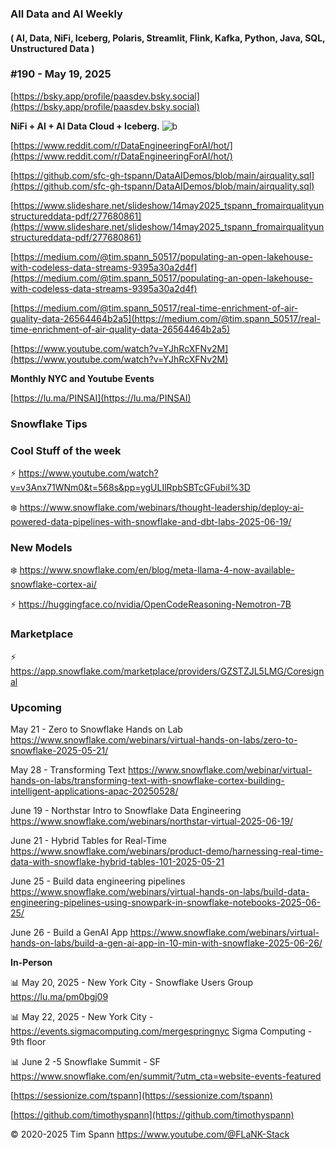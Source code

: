 ###  All Data and AI Weekly 
#### ( AI, Data, NiFi, Iceberg, Polaris, Streamlit, Flink, Kafka, Python, Java, SQL, Unstructured Data )  
### #190 - May 19, 2025

[https://bsky.app/profile/paasdev.bsky.social](https://bsky.app/profile/paasdev.bsky.social)

**NiFi + AI + AI Data Cloud + Iceberg.**
![b](https://images.credential.net/badge/tiny/g6fomszs_1741624330730_badge.png)



[https://www.reddit.com/r/DataEngineeringForAI/hot/](https://www.reddit.com/r/DataEngineeringForAI/hot/)


[https://github.com/sfc-gh-tspann/DataAIDemos/blob/main/airquality.sql](https://github.com/sfc-gh-tspann/DataAIDemos/blob/main/airquality.sql)

[https://www.slideshare.net/slideshow/14may2025_tspann_fromairqualityunstructureddata-pdf/277680861](https://www.slideshare.net/slideshow/14may2025_tspann_fromairqualityunstructureddata-pdf/277680861)

[https://medium.com/@tim.spann_50517/populating-an-open-lakehouse-with-codeless-data-streams-9395a30a2d4f](https://medium.com/@tim.spann_50517/populating-an-open-lakehouse-with-codeless-data-streams-9395a30a2d4f)

[https://medium.com/@tim.spann_50517/real-time-enrichment-of-air-quality-data-26564464b2a5](https://medium.com/@tim.spann_50517/real-time-enrichment-of-air-quality-data-26564464b2a5)

[https://www.youtube.com/watch?v=YJhRcXFNv2M](https://www.youtube.com/watch?v=YJhRcXFNv2M)


**Monthly NYC and Youtube Events**

[https://lu.ma/PINSAI](https://lu.ma/PINSAI)


### Snowflake Tips


### Cool Stuff of the week

⚡️  https://www.youtube.com/watch?v=v3Anx71WNm0&t=568s&pp=ygULIlRpbSBTcGFubiI%3D

❄️  https://www.snowflake.com/webinars/thought-leadership/deploy-ai-powered-data-pipelines-with-snowflake-and-dbt-labs-2025-06-19/






### New Models

❄️  https://www.snowflake.com/en/blog/meta-llama-4-now-available-snowflake-cortex-ai/

⚡️  https://huggingface.co/nvidia/OpenCodeReasoning-Nemotron-7B



### Marketplace

⚡️ https://app.snowflake.com/marketplace/providers/GZSTZJL5LMG/Coresignal




### Upcoming


May 21 - Zero to Snowflake Hands on Lab
https://www.snowflake.com/webinars/virtual-hands-on-labs/zero-to-snowflake-2025-05-21/

May 28 - Transforming Text
https://www.snowflake.com/webinar/virtual-hands-on-labs/transforming-text-with-snowflake-cortex-building-intelligent-applications-apac-20250528/

June 19 - Northstar Intro to Snowflake Data Engineering
https://www.snowflake.com/webinars/northstar-virtual-2025-06-19/

June 21 - Hybrid Tables for Real-Time
https://www.snowflake.com/webinars/product-demo/harnessing-real-time-data-with-snowflake-hybrid-tables-101-2025-05-21

June 25 - Build data engineering pipelines
https://www.snowflake.com/webinars/virtual-hands-on-labs/build-data-engineering-pipelines-using-snowpark-in-snowflake-notebooks-2025-06-25/

June 26 - Build a GenAI App
https://www.snowflake.com/webinars/virtual-hands-on-labs/build-a-gen-ai-app-in-10-min-with-snowflake-2025-06-26/


**In-Person**

📊 May 20, 2025 - New York City - Snowflake Users Group https://lu.ma/pm0bgj09

📊 May 22, 2025 - New York City - https://events.sigmacomputing.com/mergespringnyc
Sigma Computing - 9th floor

📊 June 2 -5 Snowflake Summit - SF
https://www.snowflake.com/en/summit/?utm_cta=website-events-featured



[https://sessionize.com/tspann](https://sessionize.com/tspann)

[https://github.com/timothyspann](https://github.com/timothyspann)



&copy; 2020-2025 Tim Spann  https://www.youtube.com/@FLaNK-Stack
